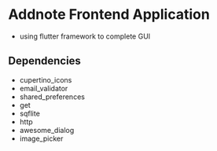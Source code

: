 # Addnote Frontend Application

- using flutter framework to complete GUI

## Dependencies

- cupertino_icons
- email_validator
- shared_preferences
- get
- sqflite
- http
- awesome_dialog
- image_picker
